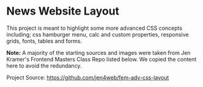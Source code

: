 # News Website Layout

This project is meant to highlight some more advanced CSS concepts including; css hamburger menu, calc and custom properties, responsive grids, fonts, tables and forms.

**Note:** A majority of the starting sources and images were taken from Jen Kramer's Frontend Masters Class Repo listed below. We copied the content here to avoid the redundancy.

Project Source: https://github.com/jen4web/fem-adv-css-layout
